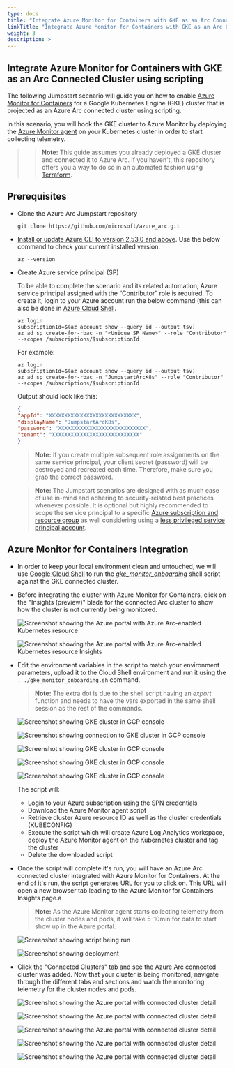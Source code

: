 ```yaml
---
type: docs
title: "Integrate Azure Monitor for Containers with GKE as an Arc Connected Cluster using scripting"
linkTitle: "Integrate Azure Monitor for Containers with GKE as an Arc Connected Cluster using scripting"
weight: 3
description: >
---
```


## Integrate Azure Monitor for Containers with GKE as an Arc Connected Cluster using scripting

The following Jumpstart scenario will guide you on how to enable [Azure Monitor for Containers](https://learn.microsoft.com/azure/azure-monitor/insights/container-insights-overview) for a Google Kubernetes Engine (GKE) cluster that is projected as an Azure Arc connected cluster using scripting.

in this scenario, you will hook the GKE cluster to Azure Monitor by deploying the [Azure Monitor agent](https://learn.microsoft.com/azure/azure-monitor/platform/log-analytics-agent) on your Kubernetes cluster in order to start collecting telemetry.  

> > **Note:** This guide assumes you already deployed a GKE cluster and connected it to Azure Arc. If you haven't, this repository offers you a way to do so in an automated fashion using [Terraform](/azure_arc_jumpstart/azure_arc_k8s/gke/gke_terraform/).

## Prerequisites

* Clone the Azure Arc Jumpstart repository

    ```shell
    git clone https://github.com/microsoft/azure_arc.git
    ```

* [Install or update Azure CLI to version 2.53.0 and above](https://learn.microsoft.com/cli/azure/install-azure-cli?view=azure-cli-latest). Use the below command to check your current installed version.

  ```shell
  az --version
  ```

* Create Azure service principal (SP)

    To be able to complete the scenario and its related automation, Azure service principal assigned with the “Contributor” role is required. To create it, login to your Azure account run the below command (this can also be done in [Azure Cloud Shell](https://shell.azure.com/).

    ```shell
    az login
    subscriptionId=$(az account show --query id --output tsv)
    az ad sp create-for-rbac -n "<Unique SP Name>" --role "Contributor" --scopes /subscriptions/$subscriptionId
    ```

    For example:

    ```shell
    az login
    subscriptionId=$(az account show --query id --output tsv)
    az ad sp create-for-rbac -n "JumpstartArcK8s" --role "Contributor" --scopes /subscriptions/$subscriptionId
    ```

    Output should look like this:

    ```json
    {
    "appId": "XXXXXXXXXXXXXXXXXXXXXXXXXXXX",
    "displayName": "JumpstartArcK8s",
    "password": "XXXXXXXXXXXXXXXXXXXXXXXXXXXX",
    "tenant": "XXXXXXXXXXXXXXXXXXXXXXXXXXXX"
    }
    ```

    > **Note:** If you create multiple subsequent role assignments on the same service principal, your client secret (password) will be destroyed and recreated each time. Therefore, make sure you grab the correct password.

    > **Note:** The Jumpstart scenarios are designed with as much ease of use in-mind and adhering to security-related best practices whenever possible. It is optional but highly recommended to scope the service principal to a specific [Azure subscription and resource group](https://learn.microsoft.com/cli/azure/ad/sp?view=azure-cli-latest) as well considering using a [less privileged service principal account](https://learn.microsoft.com/azure/role-based-access-control/best-practices).

## Azure Monitor for Containers Integration

* In order to keep your local environment clean and untouched, we will use [Google Cloud Shell](https://cloud.google.com/shell) to run the [*gke_monitor_onboarding*](https://github.com/microsoft/azure_arc/blob/main/azure_arc_k8s_jumpstart/gke/gke_monitor/gke_monitor_onboarding.sh) shell script against the GKE connected cluster.

* Before integrating the cluster with Azure Monitor for Containers, click on the "Insights (preview)" blade for the connected Arc cluster to show how the cluster is not currently being monitored.

    ![Screenshot showing the Azure portal with Azure Arc-enabled Kubernetes resource](./01.png)

    ![Screenshot showing the Azure portal with Azure Arc-enabled Kubernetes resource Insights](./02.png)

* Edit the environment variables in the script to match your environment parameters, upload it to the Cloud Shell environment and run it using the `. ./gke_monitor_onboarding.sh` command.

    > **Note:** The extra dot is due to the shell script having an _export_ function and needs to have the vars exported in the same shell session as the rest of the commands.

    ![Screenshot showing GKE cluster in GCP console](./03.png)

    ![Screenshot showing connection to GKE cluster in GCP console](./04.png)

    ![Screenshot showing GKE cluster in GCP console](./05.png)

    ![Screenshot showing GKE cluster in GCP console](./06.png)

    ![Screenshot showing GKE cluster in GCP console](./07.png)

    The script will:

  * Login to your Azure subscription using the SPN credentials
  * Download the Azure Monitor agent script
  * Retrieve cluster Azure resource ID as well as the cluster credentials (KUBECONFIG)
  * Execute the script which will create Azure Log Analytics workspace, deploy the Azure Monitor agent on the Kubernetes cluster and tag the cluster
  * Delete the downloaded script

* Once the script will complete it's run, you will have an Azure Arc connected cluster integrated with Azure Monitor for Containers. At the end of it's run, the script generates URL for you to click on. This URL will open a new browser tab leading to the Azure Monitor for Containers Insights page.a

    > **Note:** As the Azure Monitor agent starts collecting telemetry from the cluster nodes and pods, it will take 5-10min for data to start show up in the Azure portal.

    ![Screenshot showing script being run](./08.png)

    ![Screenshot showing deployment](./09.png)

* Click the "Connected Clusters" tab and see the Azure Arc connected cluster was added. Now that your cluster is being monitored, navigate through the different tabs and sections and watch the monitoring telemetry for the cluster nodes and pods.  

    ![Screenshot showing the Azure portal with connected cluster detail](./10.png)

    ![Screenshot showing the Azure portal with connected cluster detail](./11.png)

    ![Screenshot showing the Azure portal with connected cluster detail](./12.png)

    ![Screenshot showing the Azure portal with connected cluster detail](./13.png)

    ![Screenshot showing the Azure portal with connected cluster detail](./14.png)
